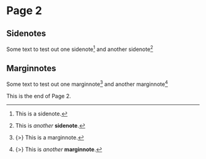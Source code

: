 # Page 2


## Sidenotes

Some text to test out one sidenote[^myref] and another sidenote[^3]

[^myref]: This is a sidenote.

[^3]: This is *another* **sidenote**.

## Marginnotes

Some text to test out one marginnote[^somemargin] and another marginnote[^6]

[^somemargin]: {>} This is a marginnote.
[^6]: {>} This is *another* **marginnote**.

This is the end of Page 2.
